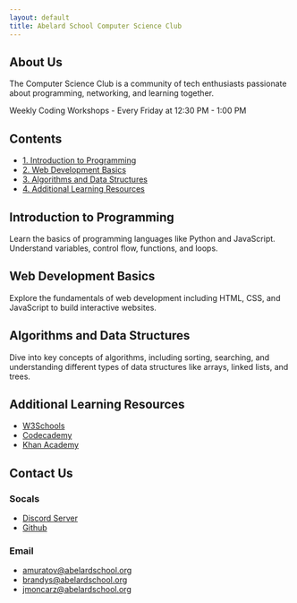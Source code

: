 ```yaml
---
layout: default
title: Abelard School Computer Science Club
---
```


## About Us
The Computer Science Club is a community of tech enthusiasts passionate about programming, networking, and learning together.

Weekly Coding Workshops - Every Friday at 12:30 PM - 1:00 PM

<section id="contents">
    <h2>Contents</h2>
    <nav>
        <ul>
            <li><a href="#intro-programming" class="btn">1. Introduction to Programming</a></li>
            <li><a href="#web-dev" class="btn">2. Web Development Basics</a></li>
            <li><a href="#algorithms" class="btn">3. Algorithms and Data Structures</a></li>
            <li><a href="#resources" class="btn">4. Additional Learning Resources</a></li>
        </ul>
    </nav>
</section>

<section id="intro-programming">
    <h2>Introduction to Programming</h2>
    <p>Learn the basics of programming languages like Python and JavaScript. Understand variables, control flow, functions, and loops.</p>
</section>

<section id="web-dev">
    <h2>Web Development Basics</h2>
    <p>Explore the fundamentals of web development including HTML, CSS, and JavaScript to build interactive websites.</p>
</section>

<section id="algorithms">
    <h2>Algorithms and Data Structures</h2>
    <p>Dive into key concepts of algorithms, including sorting, searching, and understanding different types of data structures like arrays, linked lists, and trees.</p>
</section>

<section id="resources">
    <h2>Additional Learning Resources</h2>
    <ul>
        <li><a href="https://www.w3schools.com/" target="_blank" class="btn">W3Schools</a></li>
        <li><a href="https://www.codecademy.com/" target="_blank" class="btn">Codecademy</a></li>
        <li><a href="https://www.khanacademy.org/computing/computer-programming" target="_blank" class="btn">Khan Academy</a></li>
    </ul>
</section>

<section id="contact">
    <h2>Contact Us</h2>
    <h3>Socals</h3>
        <ul>
            <li><a href="https://discord.gg/z2EEsPsTaQ" target="_blank" class="btn">Discord Server</a></li>
            <li><a href="https://github.com/Abelard-School-Computer-Science-Club" target="_blank" class="btn">Github</a></li>
        </ul>
    <h3>Email</h3>
    <ul>
        <li><a href="mailto:amuratov@abelardschool.org" target="_blank" class="btn">amuratov@abelardschool.org</a></li>
        <li><a href="mailto:brandys@abelardschool.org" target="_blank" class="btn">brandys@abelardschool.org</a></li>
        <li><a href="mailto:jmoncarz@abelardschool.org" target="_blank" class="btn">jmoncarz@abelardschool.org</a></li>
    </ul>
</section>
